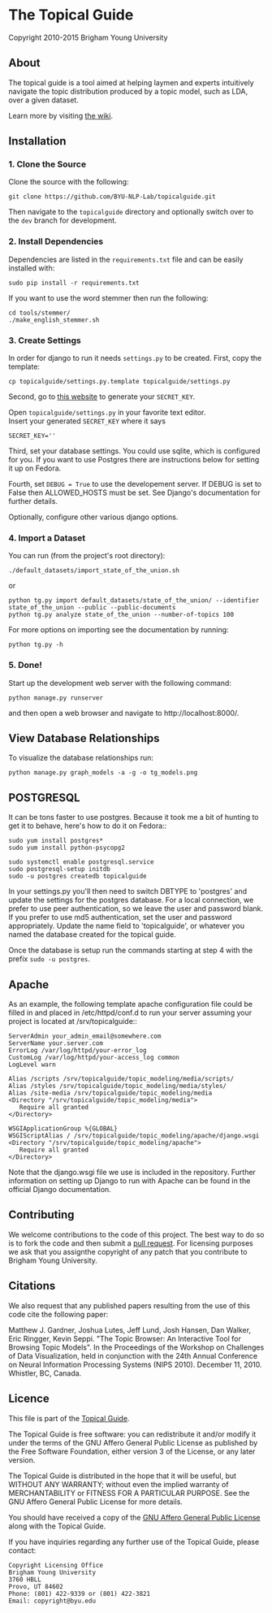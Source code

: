 # The Topical Guide

Copyright 2010-2015 Brigham Young University

## About

The topical guide is a tool aimed at helping laymen and experts intuitively
navigate the topic distribution produced by a topic model, such as LDA, over a
given dataset.

Learn more by visiting [the wiki](https://github.com/BYU-NLP-Lab/topicalguide/wiki).

## Installation

### 1. Clone the Source

Clone the source with the following:
    
    git clone https://github.com/BYU-NLP-Lab/topicalguide.git

Then navigate to the `topicalguide` directory and optionally switch over to the `dev` branch for development.

### 2. Install Dependencies

Dependencies are listed in the `requirements.txt` file and can be easily installed with:

    sudo pip install -r requirements.txt

If you want to use the word stemmer then run the following:
    
    cd tools/stemmer/
    ./make_english_stemmer.sh

### 3. Create Settings

In order for django to run it needs `settings.py` to be created.
First, copy the template:

    cp topicalguide/settings.py.template topicalguide/settings.py

Second, go to [this website](http://www.miniwebtool.com/django-secret-key-generator/) to generate your `SECRET_KEY`.

Open `topicalguide/settings.py` in your favorite text editor.  
Insert your generated `SECRET_KEY` where it says

	SECRET_KEY=''

Third, set your database settings. You could use sqlite, which is configured for you. 
If you want to use Postgres there are instructions below for setting it up on Fedora.

Fourth, set `DEBUG = True` to use the developement server.
If DEBUG is set to False then ALLOWED_HOSTS must be set. See Django's documentation for further details.

Optionally, configure other various django options.

### 4. Import a Dataset

You can run (from the project's root directory):
    
    ./default_datasets/import_state_of_the_union.sh
    
or

    python tg.py import default_datasets/state_of_the_union/ --identifier state_of_the_union --public --public-documents
    python tg.py analyze state_of_the_union --number-of-topics 100

For more options on importing see the documentation by running:

    python tg.py -h

### 5. Done!

Start up the development web server with the following command:

    python manage.py runserver

and then open a web browser and navigate to http://localhost:8000/.

## View Database Relationships

To visualize the database relationships run:

    python manage.py graph_models -a -g -o tg_models.png

## POSTGRESQL

It can be tons faster to use postgres. Because it took me a bit of hunting to
get it to behave, here's how to do it on Fedora::

    sudo yum install postgres*
    sudo yum install python-psycopg2

    sudo systemctl enable postgresql.service
    sudo postgresql-setup initdb
    sudo -u postgres createdb topicalguide

In your settings.py you'll then need to switch DBTYPE to 'postgres' and
update the settings for the postgres database. For a local connection, we
prefer to use peer authentication, so we leave the user and password blank.
If you prefer to use md5 authentication, set the user and password
appropriately. Update the name field to 'topicalguide', or whatever you named
the database created for the topical guide.

Once the database is setup run the commands starting at step 4 with the prefix
`sudo -u postgres`.

## Apache

As an example, the following template apache configuration file could be 
filled in and placed in /etc/httpd/conf.d to run your server assuming your 
project is located at /srv/topicalguide::

    ServerAdmin your_admin_email@somewhere.com
    ServerName your.server.com
    ErrorLog /var/log/httpd/your-error_log
    CustomLog /var/log/httpd/your-access_log common
    LogLevel warn

    Alias /scripts /srv/topicalguide/topic_modeling/media/scripts/
    Alias /styles /srv/topicalguide/topic_modeling/media/styles/
    Alias /site-media /srv/topicalguide/topic_modeling/media
    <Directory "/srv/topicalguide/topic_modeling/media">
       Require all granted
    </Directory>

    WSGIApplicationGroup %{GLOBAL}
    WSGIScriptAlias / /srv/topicalguide/topic_modeling/apache/django.wsgi
    <Directory "/srv/topicalguide/topic_modeling/apache">
       Require all granted
    </Directory>

Note that the django.wsgi file we use is included in the repository.
Further information on setting up Django to run with Apache can be found
in the official Django documentation.

## Contributing

We welcome contributions to the code of this project. 
The best way to do so is to fork the code and then submit a [pull request](https://help.github.com/articles/using-pull-requests). 
For licensing purposes we ask that you assignthe copyright of any patch that you contribute to Brigham Young University.

## Citations

We also request that any published papers resulting from the use of this code
cite the following paper:

Matthew J. Gardner, Joshua Lutes, Jeff Lund, Josh Hansen, Dan Walker, Eric
Ringger, Kevin Seppi. "The Topic Browser: An Interactive Tool for Browsing
Topic Models".  In the Proceedings of the Workshop on Challenges of Data
Visualization, held in conjunction with the 24th Annual Conference on Neural
Information Processing Systems (NIPS 2010). December 11, 2010. Whistler, BC,
Canada.

## Licence

This file is part of the [Topical Guide](http://github.com/BYU-NLP-Lab/topicalguide/wiki).

The Topical Guide is free software: you can redistribute it and/or modify it
under the terms of the GNU Affero General Public License as published by the
Free Software Foundation, either version 3 of the License, or any later version.

The Topical Guide is distributed in the hope that it will be useful, but
WITHOUT ANY WARRANTY; without even the implied warranty of MERCHANTABILITY or
FITNESS FOR A PARTICULAR PURPOSE.  See the GNU Affero General Public License
for more details.

You should have received a copy of the [GNU Affero General Public License](http://www.gnu.org/licenses/) along
with the Topical Guide.

If you have inquiries regarding any further use of the Topical Guide, please
contact:

    Copyright Licensing Office
    Brigham Young University
    3760 HBLL
    Provo, UT 84602
    Phone: (801) 422-9339 or (801) 422-3821
    Email: copyright@byu.edu
